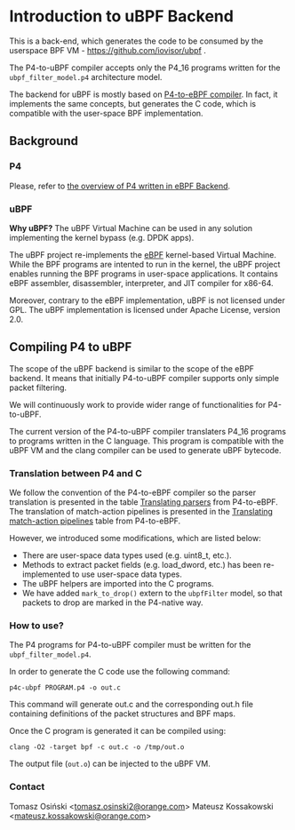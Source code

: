 # Introduction to uBPF Backend

This is a back-end, which generates the code to be consumed by the userspace BPF VM - https://github.com/iovisor/ubpf .

The P4-to-uBPF compiler accepts only the P4_16 programs written for the `ubpf_filter_model.p4` architecture model.

The backend for uBPF is mostly based on [P4-to-eBPF compiler](../ebpf/README.md). In fact, it implements the same concepts, but
generates the C code, which is compatible with the user-space BPF implementation. 

## Background

### P4

Please, refer to [the overview of P4 written in eBPF Backend](../ebpf#p4).

### uBPF

**Why uBPF?** The uBPF Virtual Machine can be used in any solution implementing the kernel bypass (e.g. DPDK apps).

The uBPF project re-implements the [eBPF](../ebpf#ebpf) kernel-based Virtual Machine. While the BPF programs are 
intented to run in the kernel, the uBPF project enables running the BPF programs in user-space applications. It contains 
eBPF assembler, disassembler, interpreter, and JIT compiler for x86-64.

Moreover, contrary to the eBPF implementation, uBPF is not licensed under GPL. The uBPF implementation is licensed under
Apache License, version 2.0. 

## Compiling P4 to uBPF

The scope of the uBPF backend is similar to the scope of the eBPF backend. It means that initially P4-to-uBPF compiler
supports only simple packet filtering. 

We will continuously work to provide wider range of functionalities for P4-to-uBPF.

The current version of the P4-to-uBPF compiler translaters P4_16 programs to programs written in the C language. This
program is compatible with the uBPF VM and the clang compiler can be used to generate uBPF bytecode.

### Translation between P4 and C

We follow the convention of the P4-to-eBPF compiler so the parser translation is presented in the table 
[Translating parsers](../ebpf#translating-parsers) from P4-to-eBPF. The translation of match-action pipelines is presented
in the [Translating match-action pipelines](../ebpf#translating-match-action-pipelines) table from P4-to-eBPF.

However, we introduced some modifications, which are listed below:

* There are user-space data types used (e.g. uint8_t, etc.). 
* Methods to extract packet fields (e.g. load_dword, etc.) has been re-implemented to use user-space data types.
* The uBPF helpers are imported into the C programs.
* We have added `mark_to_drop()` extern to the `ubpfFilter` model, so that packets to drop are marked in the P4-native way.

### How to use?

The P4 programs for P4-to-uBPF compiler must be written for the `ubpf_filter_model.p4`.

In order to generate the C code use the following command:

`p4c-ubpf PROGRAM.p4 -o out.c`

This command will generate out.c and the corresponding out.h file containing definitions of the packet structures and BPF maps.

Once the C program is generated it can be compiled using:

`clang -O2 -target bpf -c out.c -o /tmp/out.o`

The output file (`out.o`) can be injected to the uBPF VM. 

### Contact

Tomasz Osiński &lt;tomasz.osinski2@orange.com&gt;
Mateusz Kossakowski &lt;mateusz.kossakowski@orange.com&gt;





